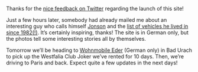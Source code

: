 <!--
.. title:       Link: Jonson
.. date:        2016-03-18 22:20
.. category:    frankfurt
.. tags:        link, fulltimer
-->

Thanks for the [nice feedback on Twitter](https://twitter.com/scy/status/709484759890710529) regarding the launch of this site!

Just a few hours later, somebody had already mailed me about an interesting guy who calls himself [Jonson](http://jonsonglobetrotter.de/) and the [list of vehicles he lived in since 1982(!)](http://jonsonglobetrotter.de/meine-wohnfahrzeuge/meine-wohnfahrzeuge-von-1982-2010/).
It’s certainly inspiring, thanks!
The site is in German only, but the photos tell some interesting stories all by themselves.

Tomorrow we’ll be heading to [Wohnmobile Eder](http://womo-eder.de/) (German only) in Bad Urach to pick up the Westfalia Club Joker we’ve rented for 10 days.
Then, we’re driving to Paris and back.
Expect quite a few updates in the next days!
